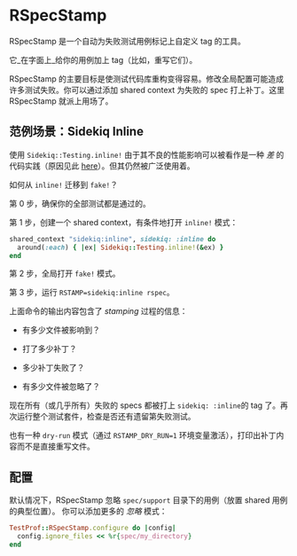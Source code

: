 # RSpecStamp

RSpecStamp 是一个自动为失败测试用例标记上自定义 tag 的工具。

它_在字面上_给你的用例加上 tag（比如，重写它们）。

RSpecStamp 的主要目标是使测试代码库重构变得容易。修改全局配置可能造成许多测试失败。你可以通过添加 shared context 为失败的 spec 打上补丁。这里 RSpecStamp 就派上用场了。

## 范例场景：Sidekiq Inline

使用 `Sidekiq::Testing.inline!` 由于其不良的性能影响可以被看作是一种 _差_ 的代码实践（原因见此 [here](https://github.com/mperham/sidekiq/issues/3495)）。但其仍然被广泛使用着。

如何从 `inline!` 迁移到 `fake!`？

第 0 步，确保你的全部测试都是通过的。

第 1 步，创建一个 shared context，有条件地打开 `inline!` 模式：

```ruby
shared_context "sidekiq:inline", sidekiq: :inline do
  around(:each) { |ex| Sidekiq::Testing.inline!(&ex) }
end
```

第 2 步，全局打开 `fake!` 模式。

第 3 步，运行 `RSTAMP=sidekiq:inline rspec`。

上面命令的输出内容包含了 _stamping_ 过程的信息：

- 有多少文件被影响到？

- 打了多少补丁？

- 多少补丁失败了？

- 有多少文件被忽略了？

现在所有（或几乎所有）失败的 specs 都被打上 `sidekiq: :inline`的 tag 了。再次运行整个测试套件，检查是否还有遗留第失败测试。

也有一种 `dry-run` 模式（通过 `RSTAMP_DRY_RUN=1` 环境变量激活），打印出补丁内容而不是直接重写文件。

## 配置

默认情况下，RSpecStamp 忽略 `spec/support` 目录下的用例（放置 shared 用例的典型位置）。
你可以添加更多的 _忽略_ 模式：

```ruby
TestProf::RSpecStamp.configure do |config|
  config.ignore_files << %r{spec/my_directory}
end
```
